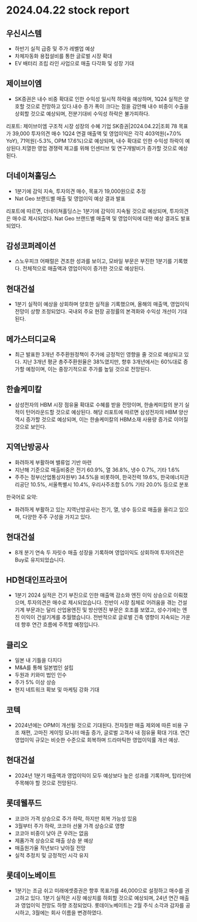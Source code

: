 # 2024.04.22 stock report
## 우신시스템
- 하반기 실적 급증 및 주가 레벨업 예상
- 차체자동화 용접설비를 통한 글로벌 시장 확대
- EV 배터리 조립 라인 사업으로 매출 다각화 및 성장 기대
## 제이브이엠
- SK증권은 내수 비중 확대로 인한 수익성 일시적 하락을 예상하며, 1Q24 실적은 양호할 것으로 전망하고 있다.내수 증가 폭이 크다는 점을 감안해 내수 비중이 수출을 상회할 것으로 예상되며, 전분기대비 수익성 하락은 불가피하다.

리포트:
제이브이엠
구조적 시장 성장의 수혜 기업
SK증권|2024.04.22|조회 78
목표가 39,000
투자의견 매수
1Q24 연결 매출액 및 영업이익은 각각 403억원(+7.0% YoY), 71억원(-5.3%, OPM 17.6%)으로 예상되며, 내수 확대로 인한 수익성 하락이 예상된다.치열한 영업 경쟁력 제고를 위해 인센티브 및 연구개발비가 증가할 것으로 예상된다.
## 더네이쳐홀딩스
- 1분기에 감익 지속, 투자의견 매수, 목표가 19,000원으로 추정
- Nat Geo 브랜드별 매출 및 영업이익 예상 결과 발표

리포트에 따르면, 더네이쳐홀딩스는 1분기에 감익이 지속될 것으로 예상되며, 투자의견은 매수로 제시되었다. Nat Geo 브랜드별 매출액 및 영업이익에 대한 예상 결과도 발표되었다.
## 감성코퍼레이션
- 스노우피크 어패럴은 견조한 성과를 보이고, 모바일 부문은 부진한 1분기를 기록했다. 전체적으로 매출액과 영업이익이 증가한 것으로 예상된다.
## 현대건설
- 1분기 실적이 예상을 상회하며 양호한 실적을 기록했으며, 올해의 매출액, 영업이익 전망이 상향 조정되었다. 국내외 주요 현장 공정률의 본격화와 수익성 개선이 기대된다.
## 메가스터디교육
- 최근 발표한 3개년 주주환원정책이 주가에 긍정적인 영향을 줄 것으로 예상되고 있다. 지난 3개년 평균 총주주환원율은 38%였지만, 향후 3개년에서는 60%대로 증가할 예정이며, 이는 중장기적으로 주가를 높일 것으로 전망된다.
## 한솔케미칼
- 삼성전자의 HBM 시장 점유율 확대로 수혜를 받을 전망이며, 한솔케미칼의 분기 실적이 턴어라운드할 것으로 예상된다. 해당 리포트에 따르면 삼성전자의 HBM 양산 역시 증가할 것으로 예상되며, 이는 한솔케미칼의 HBM소재 사용량 증가로 이어질 것으로 보인다.
## 지역난방공사
- 화려하게 부활하며 밸류업 기반 마련
- 지난해 기준으로 매출비중은 전기 60.9%, 열 36.8%, 냉수 0.7%, 기타 1.6%
- 주주는 정부(산업통상자원부) 34.5%을 비롯하여, 한국전력 19.6%, 한국에너지관리공단 10.5%, 서울특별시 10.4%, 우리사주조합 5.0% 기타 20.0% 등으로 분포

한국어로 요약: 
- 화려하게 부활하고 있는 지역난방공사는 전기, 열, 냉수 등으로 매출을 올리고 있으며, 다양한 주주 구성을 가지고 있다.
## 현대건설
- 8개 분기 연속 두 자릿수 매출 성장을 기록하며 영업이익도 상회하여 투자의견은 Buy로 유지되었습니다.
## HD현대인프라코어
- 1분기 2024 실적은 건기 부진으로 인한 매출액 감소와 엔진 이익 상승으로 이뤄졌으며, 투자의견은 매수로 제시되었습니다. 전반이 시장 침체로 어려움을 겪는 건설기계 부문과는 달리 산업용엔진 및 방산엔진 부문은 호조를 보였고, 성수기에는 엔진 이익이 건설기계를 추월했습니다. 전반적으로 글로벌 긴축 영향이 지속되는 가운데 향후 연간 흐름에 주목할 예정입니다.
## 클리오
- 일본 내 기틀을 다지다
- M&A를 통해 일본법인 설립
- 두원과 키와미 법인 인수
- 주가 5% 이상 상승
- 현지 네트워크 확보 및 마케팅 강화 기대
## 코텍
- 2024년에는 OPM이 개선될 것으로 기대된다. 전자칠판 매출 제외에 따른 비용 구조 재편, 고마진 게이밍 모니터 매출 증가, 글로벌 고객사 내 점유율 확대 기대. 연간 영업이익 규모는 비슷한 수준으로 회복하며 드라마틱한 영업이익률 개선 예상.
## 현대건설
- 2024년 1분기 매출액과 영업이익이 모두 예상보다 높은 성과를 기록하며, 탑라인에 주목해야 할 것으로 전망된다.
## 롯데웰푸드
- 코코아 가격 상승으로 주가 하락, 하지만 회복 가능성 있음
- 3월부터 주가 하락, 코코아 선물 가격 상승으로 영향
- 코코아 비중이 낮아 큰 우려는 없음
- 제품가격 상승으로 매출 상승 분 예상
- 매출원가율 작년보다 낮아질 전망
- 실적 추정치 및 긍정적인 시각 유지
## 롯데이노베이트
- 1분기는 조금 쉬고 미래에셋증권은 향후 목표가를 46,000으로 설정하고 매수를 권고하고 있다. 1분기 실적은 시장 예상치를 하회할 것으로 예상되며, 24년 연간 매출과 영업이익 전망도 하향 조정되었다. 롯데이노베이트는 2월 주식 소각과 감자를 공시하고, 3월에는 회사 이름을 변경하였다.
